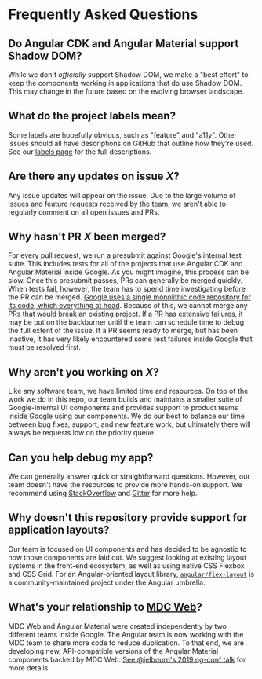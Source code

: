 # Frequently Asked Questions

## Do Angular CDK and Angular Material support Shadow DOM?

While we don't _officially_ support Shadow DOM, we make a "best effort" to keep the components
working in applications that do use Shadow DOM. This may change in the future based on the evolving
browser landscape.

## What do the project labels mean?

Some labels are hopefully obvious, such as "feature" and "a11y". Other issues should all have
descriptions on GitHub that outline how they're used. See our [labels page][labels] for the full
descriptions.

## Are there any updates on issue _X_?

Any issue updates will appear on the issue. Due to the large volume of issues and feature requests
received by the team, we aren't able to regularly comment on all open issues and PRs.

## Why hasn't PR _X_ been merged?

For every pull request, we run a presubmit against Google's internal test suite. This includes tests
for all of the projects that use Angular CDK and Angular Material inside Google. As you might
imagine, this process can be slow. Once this presubmit passes, PRs can generally be merged quickly.
When tests fail, however, the team has to spend time investigating before the PR can be merged.
[Google uses a single monolithic code repository for its code, which everything at head][monorepo].
Because of this, we cannot merge any PRs that would break an existing project. If a PR has extensive
failures, it may be put on the backburner until the team can schedule time to debug the full extent
of the issue. If a PR seems ready to merge, but has been inactive, it has very likely
encountered some test failures inside Google that must be resolved first.

## Why aren't you working on _X_?

Like any software team, we have limited time and resources. On top of the work we do in this repo,
our team builds and maintains a smaller suite of Google-internal UI components and provides support
to product teams inside Google using our components. We do our best to balance our time between bug
fixes, support, and new feature work, but ultimately there will always be requests low on the
priority queue.

## Can you help debug my app?

We can generally answer quick or straightforward questions. However, our team doesn't have the
resources to provide more hands-on support. We recommend using [StackOverflow][] and [Gitter][] for
more help.

## Why doesn't this repository provide support for application layouts?

Our team is focused on UI components and has decided to be agnostic to how those components are
laid out. We suggest looking at existing layout systems in the front-end ecosystem, as well as
using native CSS Flexbox and CSS Grid. For an Angular-oriented layout library,
[`angular/flex-layout`][flex-layout] is a community-maintained project under the Angular umbrella.

## What's your relationship to [MDC Web][]?

MDC Web and Angular Material were created independently by two different teams inside Google.
The Angular team is now working with the MDC team to share more code to reduce duplication. To that
end, we are developing new, API-compatible versions of the Angular Material components backed by
MDC Web. [See @jelbourn's 2019 ng-conf talk](https://youtu.be/4EXQKP-Sihw?t=891) for more details.


[flex-layout]: https://github.com/angular/flex-layout/
[StackOverflow]: https://stackoverflow.com
[Gitter]: https://gitter.im/angular/material2
[labels]: https://github.com/angular/components/labels
[monorepo]: https://ai.google/research/pubs/pub45424/
[MDC Web]: https://github.com/material-components/material-components-web/
